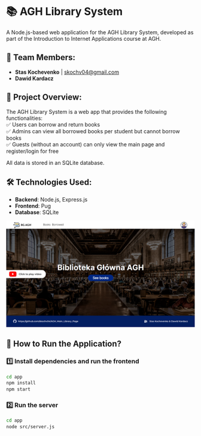 # 📚 AGH Library System

A Node.js-based web application for the AGH Library System, developed as part of the Introduction to Internet Applications course at AGH.

## 👥 Team Members:
- **Stas Kochevenko** | skochv04@gmail.com 
- **Dawid Kardacz**

## 📌 Project Overview:
The AGH Library System is a web app that provides the following functionalities:  
✅ Users can borrow and return books  
✅ Admins can view all borrowed books per student but cannot borrow books  
✅ Guests (without an account) can only view the main page and register/login for free  

All data is stored in an SQLite database.

## 🛠️ Technologies Used:
- **Backend**: Node.js, Express.js
- **Frontend**: Pug
- **Database**: SQLite

[![web-page_banner](baner.png)](https://youtu.be/YEW88cIAG9k)

## 🚀 How to Run the Application?

### 1️⃣ Install dependencies and run the frontend
```bash
cd app
npm install
npm start
```

### 2️⃣ Run the server
```bash
cd app
node src/server.js
```
